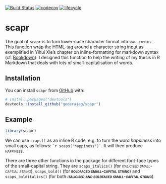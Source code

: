
<!-- README.md is generated from README.Rmd. Please edit that file -->

[![Build
Status](https://travis-ci.org/gederajeg/scapr.svg?branch=master)](https://travis-ci.org/gederajeg/scapr)
[![codecov](https://codecov.io/gh/gederajeg/scapr/branch/master/graph/badge.svg)](https://codecov.io/gh/gederajeg/scapr)
[![lifecycle](https://img.shields.io/badge/lifecycle-maturing-blue.svg)](https://www.tidyverse.org/lifecycle/#maturing)

# scapr

The goal of `scapr` is to turn lower-case character format into
<span class="smallcaps">`small capitals`</span>. This function wrap the
HTML-tag around a character string input as exemplified in Yihui Xie’s
chapter on inline-formatting for markdown syntax (cf.
[Bookdown](https://bookdown.org/yihui/bookdown/markdown-syntax.html)). I
designed this function to help the writing of my thesis in R Markdown
that deals with lots of small-capitalisation of words.

## Installation

You can install `scapr` from [GitHub](https://github.com/) with:

``` r
# install.packages("devtools")
devtools::install_github("gederajeg/scapr")
```

## Example

``` r
library(scapr)
```

We can use `scaps()` as an inline R code, e.g. to turn the word
*happiness* into small caps, as follows: `` `r scaps("happiness")` ``.
It will then produce <span class="smallcaps">happiness</span>.

There are three other functions in the package for different font-face
types of the small-capital string. They are `scaps_italics()` (for
<span class="smallcaps">*italicised small-captial string*</span>),
`scaps_bold()` (for <span class="smallcaps">**boldfaced small-capital
string**</span>) and `scaps_bolditalics()` (for both
<span class="smallcaps">***italicised and boldfaced small-capital
string***</span>).
